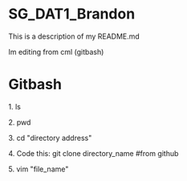 # SG_DAT1_Brandon


This is a description of my README.md

Im editing from cml (gitbash)

<h1>Gitbash</h1>

<p>1. ls </p>

<p>2. pwd</p>

<p>3. cd "directory address"</p>

<p>4. Code this: git clone directory_name #from github</p>

<p>5. vim "file_name"</p>

